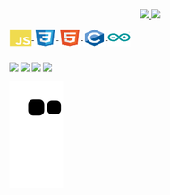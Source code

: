 <div align="center">
  <a href="https://github.com/CarlosFeliponi">
  <img height="130em" src="https://github-readme-stats.vercel.app/api?username=CarlosFeliponi&show_icons=true&theme=kacho_ga&include_all_commits=true&count_private=true"/>
  <img height="130em" src="https://github-readme-stats.vercel.app/api/top-langs/?username=CarlosFeliponi&layout=compact&langs_count=7&theme=kacho_ga"/>
</div>
<div style="display: inline_block"><br>
  <img align="center" alt="Carlos-JS" height="30" width="40" src="https://raw.githubusercontent.com/devicons/devicon/master/icons/javascript/javascript-plain.svg">
  <img align="center" alt="Carlos-CSS" height="30" width="40" src="https://raw.githubusercontent.com/devicons/devicon/master/icons/css3/css3-original.svg">
  <img align="center" alt="Carlos-HTML" height="30" width="40" src="https://raw.githubusercontent.com/devicons/devicon/master/icons/html5/html5-original.svg">
  <img align="center" alt="Carlos-C" height="30" width="40" src="https://raw.githubusercontent.com/devicons/devicon/master/icons/c/c-original.svg">
  <img align="center" alt="Carlos-ARDUINO" height="30" width="40" src="https://raw.githubusercontent.com/devicons/devicon/master/icons/arduino/arduino-original.svg">
</div>
  
  ##
 
<div> 
  <a href="https://www.linkedin.com/in/carlos-de-mello-feliponi/" target="_blank"><img src="https://img.shields.io/badge/-LinkedIn-%230077B5?style=for-the-badge&logo=linkedin&logoColor=white" target="_blank"></a> 
  <a href = "mailto:carlosdmf.42@gmail.com"><img src="https://img.shields.io/badge/-Gmail-%23333?style=for-the-badge&logo=gmail&logoColor=white" target="_blank"</a>
  <a href="https://twitter.com/carlos_feliponi" target="_blank"><img src="https://img.shields.io/badge/Twitter-1DA1F2?style=for-the-badge&logo=twitter&logoColor=white" target="_blank"></a>
  <a href="https://www.instagram.com/carlos_feliponi/" target="_blank"><img src="https://img.shields.io/badge/-Instagram-%23E4405F?style=for-the-badge&logo=instagram&logoColor=white" target="_blank"></a>
 
  ![Snake animation](https://github.com/CarlosFeliponi/CarlosFeliponi/blob/output/github-contribution-grid-snake.svg)
 
</div>
